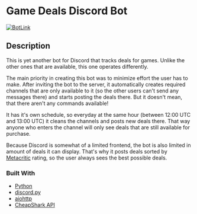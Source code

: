 # Game Deals Discord Bot

[![BotLink](https://img.shields.io/badge/Discord-Invite%20bot%20to%20your%20server-blue?style=plastic&logo=discord)](https://discordapp.com/oauth2/authorize?client_id=396466836331429889&scope=bot&permissions=536890368)

## Description

This is yet another bot for Discord that tracks deals for games. Unlike the other ones that are available, this one operates differently.

The main priority in creating this bot was to minimize effort the user has to make. After inviting the bot to the server, it automatically creates required channels that are only available to it (so the other users can't send any messages there) and starts posting the deals there. But it doesn't mean, that there aren't any commands available!

It has it's own schedule, so everyday at the same hour (between 12:00 UTC and 13:00 UTC) it cleans the channels and posts new deals there. That way anyone who enters the channel will only see deals that are still available for purchase.

Because Discord is somewhat of a limited frontend, the bot is also limited in amount of deals it can display. That's why it posts deals sorted by [Metacritic](https://www.metacritic.com) rating, so the user always sees the best possible deals.

### Built With
* [Python](https://www.python.org)
* [discord.py](https://pypi.org/project/discord.py)
* [aiohttp](https://pypi.org/project/aiohttp)
* [CheapShark API](https://apidocs.cheapshark.com)
